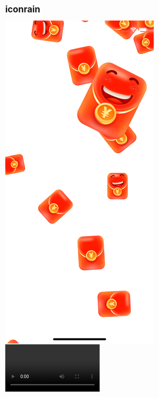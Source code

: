 # iconrain
![](https://github.com/hwq992689548/iconrain/blob/4810cb153a1d3fbf171243bac7c495c5c807af18/Simulator%20Screen%20Shot%20-%20iPhone%2011%20Pro%20-%202021-03-03%20at%2010.27.34.png)
![Watch the video](https://github.com/hwq992689548/iconrain/blob/c32518c2e0844dc6913aec91fec47b23fd954926/%E5%B1%8F%E5%B9%95%E5%BD%95%E5%88%B62021-02-27%E4%B8%8A%E5%8D%889.37.19.mov)
 
